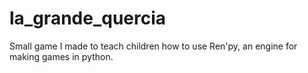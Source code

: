 # la_grande_quercia
Small game I made to teach children how to use Ren'py, an engine for making games in python.
